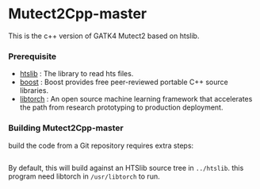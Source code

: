 # Mutect2Cpp-master
This is the c++ version of GATK4 Mutect2 based on htslib.

### Prerequisite
* [htslib](https://github.com/samtools/htslib) : The library to read hts files.
* [boost](https://www.boost.org/) : Boost provides free peer-reviewed portable C++ source libraries.
* [libtorch](https://pytorch.org/) : An open source machine learning framework that accelerates the path from research prototyping to production deployment.

### Building Mutect2Cpp-master

build the code from a Git repository
requires extra steps:

```sh

```

By default, this will build against an HTSlib source tree in `../htslib`.
this program need libtorch in `/usr/libtorch` to run.